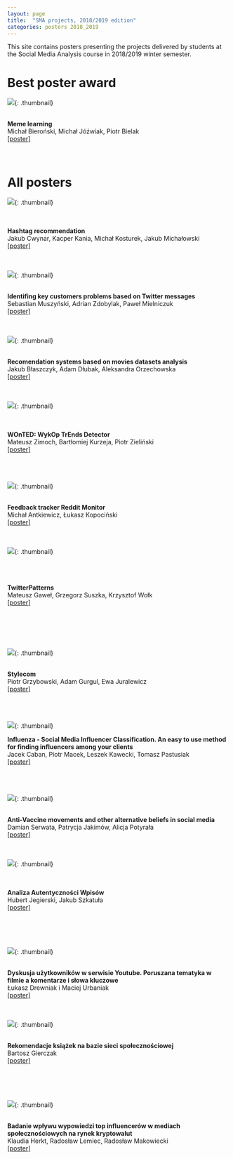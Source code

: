 ```yaml
---
layout: page
title:  "SMA projects, 2018/2019 edition"
categories: posters 2018_2019
---
```

<style>
  .thumbnail{
    width:40%;
    height:40%;
    float: left;
    border: 0px solid;
    border-color: #ccc;
    margin-right: 3%;
    margin-left: 5%;
  }
  .description{
    margin-top: 20px;
    padding-top: 50px;
  }

</style>

This site contains posters presenting the projects delivered by students at the Social Media Analysis course in 2018/2019 winter semester.  

# Best poster award 

![](/posters/2018_2019/th/meme2vec.png){: .thumbnail}  
<p style=".description"><br><b>Meme learning</b><br />
Michał Bieroński, Michał Jóźwiak, Piotr Bielak <br />
<a href="https://drive.google.com/open?id=1dCHHc9P_ogg8-JoIQTmHjM71-9ZC2LR9">[poster]</a>
<br>
<br>
<br>
</p>    

# All posters

![](/posters/2018_2019/th/hashtag.png){: .thumbnail}  
<p style=".description"><br><br><b>Hashtag recommendation</b><br />
Jakub Cwynar, Kacper Kania, Michał Kosturek, Jakub Michałowski <br />
<a href="https://drive.google.com/open?id=1_dscvxqWcgUv8h-_1uKjiVnxG2qWuY9O">[poster]</a>
<br>
<br>
<br>
</p>

![](/posters/2018_2019/th/hacktrain.png){: .thumbnail}  
<p style=".description"><br><b>Identifing key customers problems based on Twitter messages</b><br />
Sebastian Muszyński, Adrian Zdobylak, Paweł Mielniczuk <br />
<a href="https://drive.google.com/open?id=1GC9vKB7JMajt9gy7OOvOHtnD66HW7X-q">[poster]</a>
<br>
<br>
<br>
</p>

![](/posters/2018_2019/th/movies.png){: .thumbnail}  
<p style=".description"><br><b>Recomendation systems based on movies datasets analysis</b><br />
Jakub Błaszczyk, Adam Dłubak, Aleksandra Orzechowska <br />
<a href="https://drive.google.com/open?id=1XBl8TJjAd1gOZhoYA7a0B5GC7Xr9bLcZ">[poster]</a>
<br>
<br>
<br>
</p>

![](/posters/2018_2019/th/wonted.png){: .thumbnail}  
<p style=".description"><br><br><b>WOnTED: WykOp TrEnds Detector</b><br />
Mateusz Zimoch, Bartłomiej Kurzeja, Piotr Zieliński <br />
<a href="https://drive.google.com/open?id=14RqmIcCX7qiHVB7YTNp0KhxSJ1hR7IR4">[poster]</a>
<br>
<br>
<br>
<br>
</p>

![](/posters/2018_2019/th/feedback_2.png){: .thumbnail}  
<p style=".description"><br><b>Feedback tracker Reddit Monitor</b><br />
Michał Antkiewicz, Łukasz Kopociński <br />
<a href="https://drive.google.com/open?id=1g2RqipzULuhHFb9-OGElUmwQYlj-NGOi">[poster]</a>
<br>
<br>
<br>
</p>

![](/posters/2018_2019/th/twitter_patterns.png){: .thumbnail}  
<p style=".description"><br><br><br><b>TwitterPatterns</b><br />
Mateusz Gaweł, Grzegorz Suszka, Krzysztof Wołk
<br />
<a href="https://drive.google.com/open?id=1l17bEktf4nA40cgX55l_zQ0EwyReZZ96">[poster]</a>
<br>
<br>
<br>
<br>
</p>
<br>

![](/posters/2018_2019/th/stylecom.png){: .thumbnail}  
<p style=".description"><br><b>Stylecom</b><br />
Piotr Grzybowski, Adam Gurgul, Ewa Juralewicz <br />
<a href="https://drive.google.com/open?id=1JtsajjAAgHzvbi1H63-TzxGzs2kMcOa7">[poster]</a>
<br>
<br>
<br>
<br>
</p>

![](/posters/2018_2019/th/influenza.png){: .thumbnail}  
<p style=".description"><b>Influenza - Social Media Influencer Classification. An easy to use method for finding influencers among your clients</b><br />
Jacek Caban, Piotr Macek, Leszek Kawecki, Tomasz Pastusiak<br />
<a href="https://drive.google.com/open?id=1OXsabQ_cVZogGQ0WnaEqsEM6ovQ8K_yM">[poster]</a>
<br>
<br>
<br>
<br>
</p>

![](/posters/2018_2019/th/antivax.png){: .thumbnail}  
<p style=".description"><br><b>Anti-Vaccine movements and other alternative beliefs in social media</b><br />
Damian Serwata, Patrycja Jakimów, Alicja Potyrała<br />
<a href="https://drive.google.com/open?id=1rPLr78A2LZKngdFCArz3dIPCe1ZWC9GJ">[poster]</a>
<br>
<br>
<br>
</p>

![](/posters/2018_2019/th/aaw.png){: .thumbnail}  
<p style=".description"><br><br><b>Analiza Autentyczności Wpisów</b><br />
Hubert Jegierski, Jakub Szkatuła<br />
<a href="https://drive.google.com/open?id=1yXmK-XY0NjdfluZDmx9f0mNSCSCneLv1">[poster]</a>
<br>
<br>
<br>
<br>
<br>
</p>


![](/posters/2018_2019/th/yt.png){: .thumbnail}  
<p style=".description"><br><b>Dyskusja użytkowników w serwisie Youtube. Poruszana tematyka w filmie a komentarze i słowa kluczowe</b><br />
Łukasz Drewniak i Maciej Urbaniak<br />
<a href="https://drive.google.com/open?id=1nAImVI_zmVi_IjsV0eBW0pHEOdto0cCB">[poster]</a>
<br>
<br>
<br>
</p>

![](/posters/2018_2019/th/books.png){: .thumbnail}  
<p style=".description">
<br><b>Rekomendacje książek na bazie sieci społecznościowej </b><br />
Bartosz Gierczak<br />
<a href="https://drive.google.com/open?id=1K3SWRH9SrB18Zo7rGwGB2JOBqT1FH3Ds">[poster]</a>
<br>
<br>
<br>
<br>
<br>
</p>

![](/posters/2018_2019/th/crypto.png){: .thumbnail}  
<p style=".description">
<br><b>Badanie wpływu wypowiedzi top influencerów w mediach społecznościowych na rynek kryptowalut</b><br />
Klaudia Herkt, Radosław Lemiec, Radosław Makowiecki<br />
<a href="https://drive.google.com/open?id=1kAnXNV9TtJvL7lKXe11ZFtAMMtCXTmZ3">[poster]</a>
<br>
<br>
<br>
</p>


